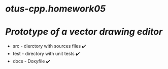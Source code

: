 # ***otus-cpp.homework05***
# ***Prototype of a vector drawing editor***

* src - dierctory with sources files :heavy_check_mark:
* test - directory with unit tests :heavy_check_mark:
* docs - Doxyfile :heavy_check_mark:
